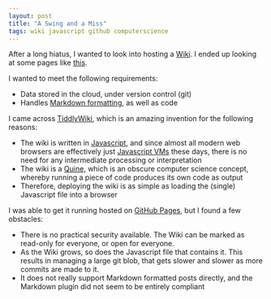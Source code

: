 ```yaml
---
layout: post
title: "A Swing and a Miss"
tags: wiki javascript github computerscience
---
```


After a long hiatus, I wanted to look into hosting a 
[Wiki](https://web.archive.org/web/20020430181259/http://c2.com/cgi/wiki?WikiDesignPrinciples). 
I ended up looking at some pages like [this](https://en.wikipedia.org/wiki/List_of_wiki_software).

I wanted to meet the following requirements:

- Data stored in the cloud, under version control (git)
- Handles [Markdown formatting](https://daringfireball.net/projects/markdown/), as well as code 

I came across [TiddlyWiki](https://tiddlywiki.com/), which is an amazing invention for the following reasons:

- The wiki is written in [Javascript](https://www.javascript.com/), and since almost all modern web browsers are effectively just [Javascript VMs](https://softwareengineeringdaily.com/2018/10/03/javascript-and-the-inner-workings-of-your-browser/) these days, there is no need for any intermediate processing or interpretation
- The wiki is a [Quine](https://en.wikipedia.org/wiki/Quine_(computing)), which is an obscure computer science concept, whereby running a piece of code produces its own code as output
- Therefore, deploying the wiki is as simple as loading the (single) Javascript file into a browser

I was able to get it running hosted on [GitHub Pages](https://pages.github.com/), but I found a few obstacles:

- There is no practical security available. The Wiki can be marked as read-only for everyone, or open for everyone.
- As the Wiki grows, so does the Javascript file that contains it. This results in managing a large git blob, that gets slower and slower as more commits are made to it.
- It does not really support Markdown formatted posts directly, and the Markdown plugin did not seem to be entirely compliant
